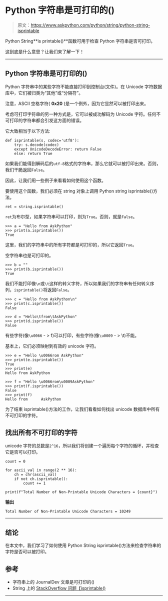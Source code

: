 # Python 字符串是可打印的()

> 原文：<https://www.askpython.com/python/string/python-string-isprintable>

Python String**is printable()**函数可用于检查 Python 字符串是否可打印。

这到底是什么意思？让我们来了解一下！

* * *

## Python 字符串是可打印的()

Python 字符串中的某些字符不能直接打印到控制台(文件)。在 Unicode 字符数据库中，它们被归类为“其他”或“分隔符”。

注意，ASCII 空格字符( **0x20** )是一个例外，因为它显然可以被打印出来。

考虑可打印字符串的另一种方式是，它可以被成功解码为 Unicode 字符。任何不可打印的字符串都会引发这方面的错误。

它大致相当于以下方法:

```
def isprintable(s, codec='utf8'):
    try: s.decode(codec)
    except UnicodeDecodeError: return False
    else: return True

```

如果我们能得到解码后的`utf-8`格式的字符串，那么它就可以被打印出来。否则，我们干脆返回`False`。

因此，让我们用一些例子来看看如何使用这个函数。

要使用这个函数，我们必须在 string 对象上调用 Python string isprintable()方法。

```
ret = string.isprintable()

```

`ret`为布尔型，如果字符串可以打印，则为`True`。否则，就是`False`。

```
>>> a = "Hello from AskPython"
>>> print(a.isprintable())
True

```

这里，我们的字符串中的所有字符都是可打印的，所以它返回`True`。

空字符串也是可打印的。

```
>>> b = ""
>>> print(b.isprintable())
True

```

我们不能打印像`\n`或`\t`这样的转义字符，所以如果我们的字符串有任何转义序列，`isprintable()`将返回`False`。

```
>>> c = "Hello from AskPython\n"
>>> print(c.isprintable())
False

>>> d = "Hello\tfrom\tAskPython"
>>> print(d.isprintable())
False

```

有些字符(像`\u0066` - > f)可以打印，有些字符(像`\u0009` - > \t)不能。

基本上，它们必须映射到有效的 unicode 字符。

```
>>> e = "Hello \u0066rom AskPython"
>>> print(e.isprintable())
True
>>> print(e)
Hello from AskPython

>>> f = "Hello \u0066rom\u0009AskPython"
>>> print(f.isprintable())
False
>>> print(f)
Hello from      AskPython

```

为了结束 isprintable()方法的工作，让我们看看如何找出 unicode 数据库中所有不可打印的字符。

## 找出所有不可打印的字符

unicode 字符的总数是`2^16`，所以我们将创建一个遍历每个字符的循环，并检查它是否可以打印。

```
count = 0

for ascii_val in range(2 ** 16):
    ch = chr(ascii_val)
    if not ch.isprintable():
        count += 1

print(f"Total Number of Non-Printable Unicode Characters = {count}")

```

**输出**

```
Total Number of Non-Printable Unicode Characters = 10249

```

* * *

## 结论

在本文中，我们学习了如何使用 Python String isprintable()方法来检查字符串的字符是否可以被打印。

## 参考

*   字符串上的 JournalDev 文章是可打印的()
*   String 上的 [StackOverflow 问题【isprintable()](https://stackoverflow.com/questions/3636928/test-if-a-python-string-is-printable)

* * *